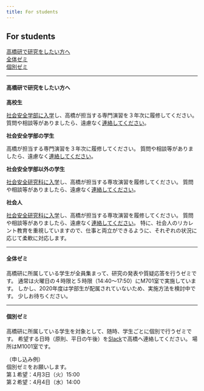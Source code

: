 ```yaml
---
title: For students
---
```

## For students
<i class="fas fa-caret-right"></i> [高橋研で研究をしたい方へ](#高橋研で研究をしたい方)<br>
<i class="fas fa-caret-right"></i> [全体ゼミ](#全体ゼミ)<br>
<i class="fas fa-caret-right"></i> [個別ゼミ](#個別ゼミ)

---

#### 高橋研で研究をしたい方へ
**高校生**

[社会安全学部に入学](http://www.kansai-u.ac.jp/Fc_ss/exam/)し、高橋が担当する専門演習を３年次に履修してください。
質問や相談等がありましたら、遠慮なく[連絡してください](contact.html)。

**社会安全学部の学生**

高橋が担当する専門演習を３年次に履修してください。
質問や相談等がありましたら、遠慮なく[連絡してください](contact.html)。

**社会安全学部以外の学生**

[社会安全研究科に入学](http://www.kansai-u.ac.jp/Gr_sch/guidelines/)し、高橋が担当する専攻演習を履修してください。
質問や相談等がありましたら、遠慮なく[連絡してください](contact.html)。

**社会人**

[社会安全研究科に入学](http://www.kansai-u.ac.jp/Gr_sch/guidelines/)し、高橋が担当する専攻演習を履修してください。
質問や相談等がありましたら、遠慮なく[連絡してください](contact.html)。
特に、社会人のリカレント教育を重視していますので、仕事と両立ができるように、それぞれの状況に応じて柔軟に対応します。

---

#### 全体ゼミ
高橋研に所属している学生が全員集まって、研究の発表や質疑応答を行うゼミです。
通常は火曜日の４時限と５時限（14:40〜17:50）にM701室で実施しています。
しかし、2020年度は学部生が配属されていないため、実施方法を検討中です。
少しお待ちください。

---

#### 個別ゼミ
高橋研に所属している学生を対象として、随時、学生ごとに個別で行うゼミです。
希望する日時（原則、平日の午後）を[Slack](https://slack.com/)で高橋へ連絡してください。
場所はM1001室です。

（申し込み例）<br>
個別ゼミをお願いします。<br>
第１希望：4月3日（火）15:00<br>
第２希望：4月4日（水）14:00
